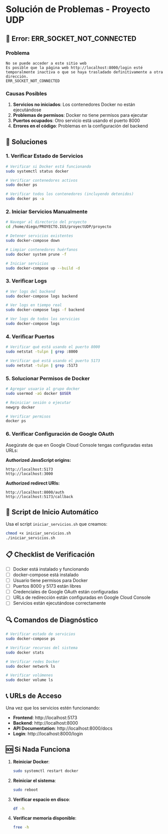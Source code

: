 # Solución de Problemas - Proyecto UDP

## 🚨 Error: ERR_SOCKET_NOT_CONNECTED

### Problema
```
No se puede acceder a este sitio web
Es posible que la página web http://localhost:8000/login esté temporalmente inactiva o que se haya trasladado definitivamente a otra dirección.
ERR_SOCKET_NOT_CONNECTED
```

### Causas Posibles
1. **Servicios no iniciados**: Los contenedores Docker no están ejecutándose
2. **Problemas de permisos**: Docker no tiene permisos para ejecutar
3. **Puertos ocupados**: Otro servicio está usando el puerto 8000
4. **Errores en el código**: Problemas en la configuración del backend

## 🔧 Soluciones

### 1. Verificar Estado de Servicios
```bash
# Verificar si Docker está funcionando
sudo systemctl status docker

# Verificar contenedores activos
sudo docker ps

# Verificar todos los contenedores (incluyendo detenidos)
sudo docker ps -a
```

### 2. Iniciar Servicios Manualmente
```bash
# Navegar al directorio del proyecto
cd /home/diego/PROYECTO.IGS/proyectUDP/proyecto

# Detener servicios existentes
sudo docker-compose down

# Limpiar contenedores huérfanos
sudo docker system prune -f

# Iniciar servicios
sudo docker-compose up --build -d
```

### 3. Verificar Logs
```bash
# Ver logs del backend
sudo docker-compose logs backend

# Ver logs en tiempo real
sudo docker-compose logs -f backend

# Ver logs de todos los servicios
sudo docker-compose logs
```

### 4. Verificar Puertos
```bash
# Verificar qué está usando el puerto 8000
sudo netstat -tulpn | grep :8000

# Verificar qué está usando el puerto 5173
sudo netstat -tulpn | grep :5173
```

### 5. Solucionar Permisos de Docker
```bash
# Agregar usuario al grupo docker
sudo usermod -aG docker $USER

# Reiniciar sesión o ejecutar
newgrp docker

# Verificar permisos
docker ps
```

### 6. Verificar Configuración de Google OAuth
Asegúrate de que en Google Cloud Console tengas configuradas estas URLs:

**Authorized JavaScript origins:**
```
http://localhost:5173
http://localhost:3000
```

**Authorized redirect URIs:**
```
http://localhost:8000/auth
http://localhost:5173/callback
```

## 🚀 Script de Inicio Automático

Usa el script `iniciar_servicios.sh` que creamos:

```bash
chmod +x iniciar_servicios.sh
./iniciar_servicios.sh
```

## 📋 Checklist de Verificación

- [ ] Docker está instalado y funcionando
- [ ] docker-compose está instalado
- [ ] Usuario tiene permisos para Docker
- [ ] Puertos 8000 y 5173 están libres
- [ ] Credenciales de Google OAuth están configuradas
- [ ] URLs de redirección están configuradas en Google Cloud Console
- [ ] Servicios están ejecutándose correctamente

## 🔍 Comandos de Diagnóstico

```bash
# Verificar estado de servicios
sudo docker-compose ps

# Verificar recursos del sistema
sudo docker stats

# Verificar redes Docker
sudo docker network ls

# Verificar volúmenes
sudo docker volume ls
```

## 📞 URLs de Acceso

Una vez que los servicios estén funcionando:

- **Frontend**: http://localhost:5173
- **Backend**: http://localhost:8000
- **API Documentation**: http://localhost:8000/docs
- **Login**: http://localhost:8000/login

## 🆘 Si Nada Funciona

1. **Reiniciar Docker**:
   ```bash
   sudo systemctl restart docker
   ```

2. **Reiniciar el sistema**:
   ```bash
   sudo reboot
   ```

3. **Verificar espacio en disco**:
   ```bash
   df -h
   ```

4. **Verificar memoria disponible**:
   ```bash
   free -h
   ``` 
